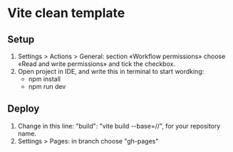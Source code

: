 # Vite clean template

## Setup
1. Settings > Actions > General: section «Workflow permissions» choose «Read and write permissions» and tick the checkbox.
2. Open project in IDE, and write this in terminal to start wordking:
   - npm install
   - npm run dev
## Deploy
1. Change <REPO> in this line:
   "build": "vite build --base=/<REPO>/",
   for your repository name.
2. Settings > Pages: in branch choose "gh-pages"
